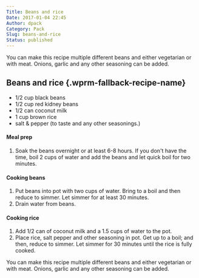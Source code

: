```yaml
---
Title: Beans and rice
Date: 2017-01-04 22:45
Author: dpack
Category: Pack
Slug: beans-and-rice
Status: published
---
```


You can make this recipe multiple different beans and either vegetarian or with meat. Onions, garlic and any other seasoning can be added. <!--WPRM Recipe 92-->

<div class="wprm-fallback-recipe">

Beans and rice {.wprm-fallback-recipe-name}
--------------

<div class="wprm-fallback-recipe-ingredients">

-   1/2 cup black beans
-   1/2 cup red kidney beans
-   1/2 can coconut milk
-   1 cup brown rice
-   salt & pepper (to taste and any other seasonings.)

</div>

<div class="wprm-fallback-recipe-instructions">

#### Meal prep

1.  Soak the beans overnight or at least 6-8 hours. If you don't have the time, boil 2 cups of water and add the beans and let quick boil for two minutes.

#### Cooking beans

1.  Put beans into pot with two cups of water. Bring to a boil and then reduce to simmer. Let simmer for at least 30 minutes.
2.  Drain water from beans.

#### Cooking rice

1.  Add 1/2 can of coconut milk and a 1.5 cups of water to the pot.
2.  Place rice, salt pepper and other seasoning in pot. Get up to a boil; and then, reduce to simmer. Let simmer for 30 minutes until the rice is fully cooked.

</div>

<div class="wprm-fallback-recipe-notes">

You can make this recipe multiple different beans and either vegetarian or with meat. Onions, garlic and any other seasoning can be added.

</div>

</div>

<!--End WPRM Recipe-->
